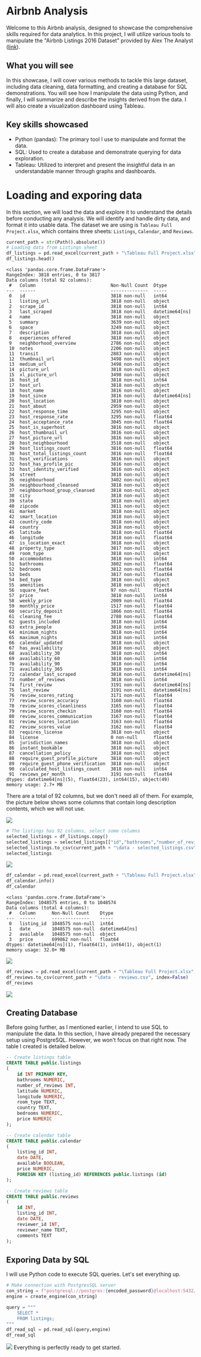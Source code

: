# Airbnb Analysis
Welcome to this Airbnb analysis, designed to showcase the comprehensive skills required for data analytics. In this project, I will utilize various tools to manipulate the "Airbnb Listings 2016 Dataset" provided by Alex The Analyst ([link](https://www.kaggle.com/datasets/alexanderfreberg/airbnb-listings-2016-dataset)).

## What you will see
In this showcase, I will cover various methods to tackle this large dataset, including data cleaning, data formatting, and creating a database for SQL demonstrations. You will see how I manipulate the data using Python, and finally, I will summarize and describe the insights derived from the data. I will also create a visualization dashboard using Tableau.

## Key skills showcased
 - Python (pandas): The primary tool I use to manipulate and format the data.
 - SQL: Used to create a database and demonstrate querying for data exploration.
 - Tableau: Utilized to interpret and present the insightful data in an understandable manner through graphs and dashboards.

# Loading and exporing data
In this section, we will load the data and explore it to understand the details before conducting any analysis. We will identify and handle dirty data, and format it into usable data. The dataset we are using is `Tableau Full Project.xlsx`, which contains three sheets: `Listings`, `Calendar`, and `Reviews`.

```python
current_path = str(Path().absolute())
# Loading data from Listings sheet
df_listings = pd.read_excel(current_path + "\Tableau Full Project.xlsx",sheet_name="Listings")
df_listings.head()
```

```
<class 'pandas.core.frame.DataFrame'>
RangeIndex: 3818 entries, 0 to 3817
Data columns (total 92 columns):
 #   Column                            Non-Null Count  Dtype         
---  ------                            --------------  -----         
 0   id                                3818 non-null   int64         
 1   listing_url                       3818 non-null   object        
 2   scrape_id                         3818 non-null   int64         
 3   last_scraped                      3818 non-null   datetime64[ns]
 4   name                              3818 non-null   object        
 5   summary                           3639 non-null   object        
 6   space                             3249 non-null   object        
 7   description                       3818 non-null   object        
 8   experiences_offered               3818 non-null   object        
 9   neighborhood_overview             2786 non-null   object        
 10  notes                             2206 non-null   object        
 11  transit                           2883 non-null   object        
 12  thumbnail_url                     3498 non-null   object        
 13  medium_url                        3498 non-null   object        
 14  picture_url                       3818 non-null   object        
 15  xl_picture_url                    3498 non-null   object        
 16  host_id                           3818 non-null   int64         
 17  host_url                          3818 non-null   object        
 18  host_name                         3816 non-null   object        
 19  host_since                        3816 non-null   datetime64[ns]
 20  host_location                     3810 non-null   object        
 21  host_about                        2959 non-null   object        
 22  host_response_time                3295 non-null   object        
 23  host_response_rate                3295 non-null   float64       
 24  host_acceptance_rate              3045 non-null   float64       
 25  host_is_superhost                 3816 non-null   object        
 26  host_thumbnail_url                3816 non-null   object        
 27  host_picture_url                  3816 non-null   object        
 28  host_neighbourhood                3518 non-null   object        
 29  host_listings_count               3816 non-null   float64       
 30  host_total_listings_count         3816 non-null   float64       
 31  host_verifications                3816 non-null   object        
 32  host_has_profile_pic              3816 non-null   object        
 33  host_identity_verified            3816 non-null   object        
 34  street                            3818 non-null   object        
 35  neighbourhood                     3402 non-null   object        
 36  neighbourhood_cleansed            3818 non-null   object        
 37  neighbourhood_group_cleansed      3818 non-null   object        
 38  city                              3818 non-null   object        
 39  state                             3818 non-null   object        
 40  zipcode                           3811 non-null   object        
 41  market                            3818 non-null   object        
 42  smart_location                    3818 non-null   object        
 43  country_code                      3818 non-null   object        
 44  country                           3818 non-null   object        
 45  latitude                          3818 non-null   float64       
 46  longitude                         3818 non-null   float64       
 47  is_location_exact                 3818 non-null   object        
 48  property_type                     3817 non-null   object        
 49  room_type                         3818 non-null   object        
 50  accommodates                      3818 non-null   int64         
 51  bathrooms                         3802 non-null   float64       
 52  bedrooms                          3812 non-null   float64       
 53  beds                              3817 non-null   float64       
 54  bed_type                          3818 non-null   object        
 55  amenities                         3818 non-null   object        
 56  square_feet                       97 non-null     float64       
 57  price                             3818 non-null   int64         
 58  weekly_price                      2009 non-null   float64       
 59  monthly_price                     1517 non-null   float64       
 60  security_deposit                  1866 non-null   float64       
 61  cleaning_fee                      2788 non-null   float64       
 62  guests_included                   3818 non-null   int64         
 63  extra_people                      3818 non-null   int64         
 64  minimum_nights                    3818 non-null   int64         
 65  maximum_nights                    3818 non-null   int64         
 66  calendar_updated                  3818 non-null   object        
 67  has_availability                  3818 non-null   object        
 68  availability_30                   3818 non-null   int64         
 69  availability_60                   3818 non-null   int64         
 70  availability_90                   3818 non-null   int64         
 71  availability_365                  3818 non-null   int64         
 72  calendar_last_scraped             3818 non-null   datetime64[ns]
 73  number_of_reviews                 3818 non-null   int64         
 74  first_review                      3191 non-null   datetime64[ns]
 75  last_review                       3191 non-null   datetime64[ns]
 76  review_scores_rating              3171 non-null   float64       
 77  review_scores_accuracy            3160 non-null   float64       
 78  review_scores_cleanliness         3165 non-null   float64       
 79  review_scores_checkin             3160 non-null   float64       
 80  review_scores_communication       3167 non-null   float64       
 81  review_scores_location            3163 non-null   float64       
 82  review_scores_value               3162 non-null   float64       
 83  requires_license                  3818 non-null   object        
 84  license                           0 non-null      float64       
 85  jurisdiction_names                3818 non-null   object        
 86  instant_bookable                  3818 non-null   object        
 87  cancellation_policy               3818 non-null   object        
 88  require_guest_profile_picture     3818 non-null   object        
 89  require_guest_phone_verification  3818 non-null   object        
 90  calculated_host_listings_count    3818 non-null   int64         
 91  reviews_per_month                 3191 non-null   float64       
dtypes: datetime64[ns](5), float64(23), int64(15), object(49)
memory usage: 2.7+ MB

```
There are a total of 92 columns, but we don't need all of them. For example, the picture below shows some columns that contain long description contents, which we will not use.

<img src="https://raw.githubusercontent.com/cwnstae/cwnstae.github.io/main/assets/Pic-Listings-1.png">

```python
# The listings has 92 columns, select some columns
selected_listings = df_listings.copy()
selected_listings = selected_listings[["id","bathrooms","number_of_reviews","latitude","longitude","room_type","country","bedrooms","price"]]
selected_listings.to_csv(current_path + "\data - selected_listings.csv",index=False) # Export to csv for creating SQL database
selected_listings
```
<img src="https://raw.githubusercontent.com/cwnstae/cwnstae.github.io/main/assets/Pic-Listings-2.png">

```python
df_calendar = pd.read_excel(current_path + "\Tableau Full Project.xlsx",sheet_name="Calendar")
df_calendar.info()
df_calendar
```

```
<class 'pandas.core.frame.DataFrame'>
RangeIndex: 1048575 entries, 0 to 1048574
Data columns (total 4 columns):
 #   Column      Non-Null Count    Dtype         
---  ------      --------------    -----         
 0   listing_id  1048575 non-null  int64         
 1   date        1048575 non-null  datetime64[ns]
 2   available   1048575 non-null  object        
 3   price       699862 non-null   float64       
dtypes: datetime64[ns](1), float64(1), int64(1), object(1)
memory usage: 32.0+ MB
```
<img src="https://raw.githubusercontent.com/cwnstae/cwnstae.github.io/main/assets/Pic-Calendar-1.png">

```python
df_reviews = pd.read_excel(current_path + "\Tableau Full Project.xlsx",sheet_name="Reviews")
df_reviews.to_csv(current_path + "\data - reviews.csv", index=False)
df_reviews
```
<img src="https://raw.githubusercontent.com/cwnstae/cwnstae.github.io/main/assets/Pic-Reviews-1.png">

## Creating Database
Before going further, as I mentioned earlier, I intend to use SQL to manipulate the data. In this section, I have already prepared the necessary setup using PostgreSQL. However, we won't focus on that right now. The table I created is detailed below.
```sql
-- Create listings table
CREATE TABLE public.listings
(
    id INT PRIMARY KEY,
    bathrooms NUMERIC,
    number_of_reviews INT,
    latitude NUMERIC,
    longitude NUMERIC,
    room_type TEXT,
    country TEXT,
    bedrooms NUMERIC,
    price NUMERIC
);

-- Create calendar table
CREATE TABLE public.calendar
(
    listing_id INT,
    date DATE,
    available BOOLEAN,
    price NUMERIC,
    FOREIGN KEY (listing_id) REFERENCES public.listings (id)
);

-- Create reviews table
CREATE TABLE public.reviews
(
    id INT,
    listing_id INT,
    date DATE,
    reviewer_id INT,
    reviewer_name TEXT,
    comments TEXT
);
```
## Exporing Data by SQL
I will use Python code to execute SQL queries. Let's set everything up.
```python
# Make connection with PostgresSQL server
con_string = f"postgresql://postgres:{encoded_password}@localhost:5432/Airbnb"
engine = create_engine(con_string)
```

```python
query = """
    SELECT *
    FROM listings;
"""
df_read_sql = pd.read_sql(query,engine)
df_read_sql
```
<img src="https://raw.githubusercontent.com/cwnstae/cwnstae.github.io/main/assets/Pic-SQL-1.png">
Everything is perfectly ready to get started.

